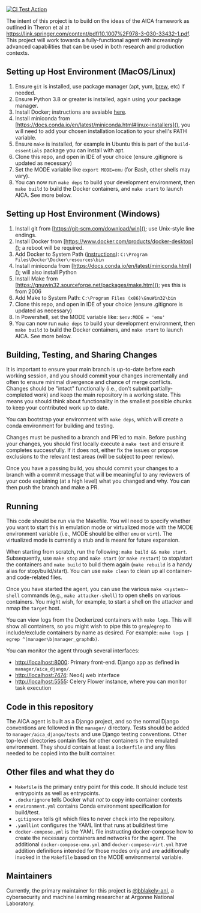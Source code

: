 [![CI Test Action](https://github.com/aica-iwg/aica-agent/actions/workflows/makefile.yml/badge.svg)](https://github.com/aica-iwg/aica-agent/actions/workflows/makefile.yml)

The intent of this project is to build on the ideas of the AICA framework as outlined in Theron et al at https://link.springer.com/content/pdf/10.1007%2F978-3-030-33432-1.pdf. This project will work towards a fully-functional agent with increasingly advanced capabilities that can be used in both research and production contexts.

## Setting up Host Environment (MacOS/Linux)

1. Ensure `git` is installed, use package manager (apt, yum, [brew](https://brew.sh/), etc) if needed.
2. Ensure Python 3.8 or greater is installed, again using your package manager.
3. Install Docker; instructions are avaiable [here](https://docs.docker.com/desktop/install/linux-install/).
4. Install miniconda from [https://docs.conda.io/en/latest/miniconda.html#linux-installers](), you will need to add your chosen installation location to your shell's PATH variable.
5. Ensure `make` is installed, for example in Ubuntu this is part of the `build-essentials` package you can install with apt.
6. Clone this repo, and open in IDE of your choice (ensure .gitignore is updated as necessary)
7. Set the MODE variable like `export MODE=emu` (for Bash, other shells may vary).
8. You can now run `make deps` to build your development environment, then `make build` to build the Docker containers, and `make start` to launch AICA. See more below.

## Setting up Host Environment (Windows)

1. Install git from [https://git-scm.com/download/win](); use Unix-style line endings.
2. Install Docker from [https://www.docker.com/products/docker-desktop](); a reboot will be required. 
3. Add Docker to System Path ([instructions](https://learn.microsoft.com/en-us/previous-versions/office/developer/sharepoint-2010/ee537574(v=office.14))): `C:\Program Files\Docker\Docker\resources\bin`
4. Install miniconda from [https://docs.conda.io/en/latest/miniconda.html](); will also install Python
5. Install Make from [https://gnuwin32.sourceforge.net/packages/make.htm](); yes this is from 2006
6. Add Make to System Path: `C:\Program Files (x86)\GnuWin32\bin`
7. Clone this repo, and open in IDE of your choice (ensure .gitignore is updated as necessary)
8. In Powershell, set the MODE variable like: `$env:MODE = 'emu'`
9. You can now run `make deps` to build your development environment, then `make build` to build the Docker containers, and `make start` to launch AICA. See more below.

## Building, Testing, and Sharing Changes

It is important to ensure your main branch is up-to-date before each working session, and you should commit your changes incrementally and often to ensure minimal divergence and chance of merge conflicts. Changes should be "intact" functionally (i.e., don't submit partially-completed work) and keep the main repository in a working state. This means you should think about functionality in the smallest possible chunks to keep your contributed work up to date.

You can bootstrap your environment with `make deps`, which will create a conda environment for building and testing. 

Changes must be pushed to a branch and PR'ed to main. Before pushing your changes, you should first locally execute a `make test` and ensure it completes successfully. If it does not, either fix the issues or propose exclusions to the relevant test areas (will be subject to peer review).

Once you have a passing build, you should commit your changes to a branch with a commit message that will be meaningful to any reviewers of your code explaining (at a high level) what you changed and why. You can then push the branch and make a PR.

## Running

This code should be run via the Makefile. You will need to specify whether you want to start this in emulation mode or virtualized mode with the MODE environment variable (i.e., MODE should be either `emu` or `virt`). The virtualized mode is currently a stub and is meant for future expansion. 

When starting from scratch, run the following: `make build && make start`. Subsequently, use `make stop` and `make start` (or `make restart`) to stop/start the containers and `make build` to build them again (`make rebuild` is a handy alias for stop/build/start). You can use `make clean` to clean up all container- and code-related files. 

Once you have started the agent, you can use the various `make <system>-shell` commands (e.g., `make attacker-shell`) to open shells on various containers. You might wish, for example, to start a shell on the attacker and nmap the `target` host. 

You can view logs from the Dockerized containers with `make logs`. This will show all containers, so you might wish to pipe this to `grep`/`egrep` to include/exclude containers by name as desired. For example: `make logs | egrep ^(manager\b|manager_graphdb)`.

You can monitor the agent through several interfaces:

* [http://localhost:8000](): Primary front-end. Django app as defined in `manager/aica_django/`.
* [http://localhost:7474](): Neo4j web interface
* [http://localhost:5555](): Celery Flower instance, where you can monitor task execution

## Code in this repository

The AICA agent is built as a Django project, and so the normal Django conventions are followed in the `manager/` directory. Tests should be added to `manager/aica_django/tests` and use Django testing conventions. Other top-level directories contain files for other containers in the emulated environment. They should contain at least a `Dockerfile` and any files needed to be copied into the built container.

## Other files and what they do

* `Makefile` is the primary entry point for this code. It should include test entrypoints as well as entrypoints.
* `.dockerignore` tells Docker what <em>not</em> to copy into container contexts
* `environment.yml` contains Conda environment specification for build/test. 
* `.gitignore` tells git which files to never check into the repository.
* `.yamllint` configures the YAML lint that runs at build/test time
* `docker-compose.yml`  is the YAML file instructing docker-compose how to create the necessary containers and networks for the agent. The additional `docker-compose-emu.yml` and `docker-compose-virt.yml` have addition definitions intended for those modes only and are additionally invoked in the `Makefile` based on the MODE environmental variable.

## Maintainers

Currently, the primary maintainer for this project is [@bblakely-anl](https://github.com/bblakely-anl), a cybersecurity and machine learning researcher at Argonne National Laboratory.
